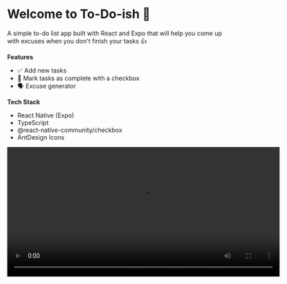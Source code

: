 # Welcome to To-Do-ish 👋

A simple to-do list app built with React and Expo that will help you come up with excuses when you don't finish your tasks 👍

**Features**
- ✅ Add new tasks
- 📌 Mark tasks as complete with a checkbox
- 🗣️ Excuse generator

**Tech Stack**
- React Native (Expo)
- TypeScript
- @react-native-community/checkbox
- AntDesign Icons


<video width="630" height="300" src="https://github.com/user-attachments/assets/12a77a50-b183-40f3-b01e-1f56dfddb7c9"></video>





